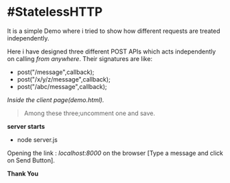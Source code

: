 

#StatelessHTTP
==================================================================================================

 It is a simple Demo where i tried to show how different requests are treated independently.

 Here i have designed three different POST APIs which acts independently on calling *from anywhere*.
 Their signatures are like:
- post("/message",callback);
- post("/x/y/z/message",callback);
- post("/abc/message",callback);

*Inside the client page(demo.html).*
> <form action="/message" method="post">
> <form action="/x/y/z/message" method="post">
> <form action="/abc/message" method="post"> 
> Among these three;uncomment one  and save.


**server starts**
- node server.js

Opening the link : *localhost:8000* on the browser [Type a message and click on Send Button].

**Thank You**



